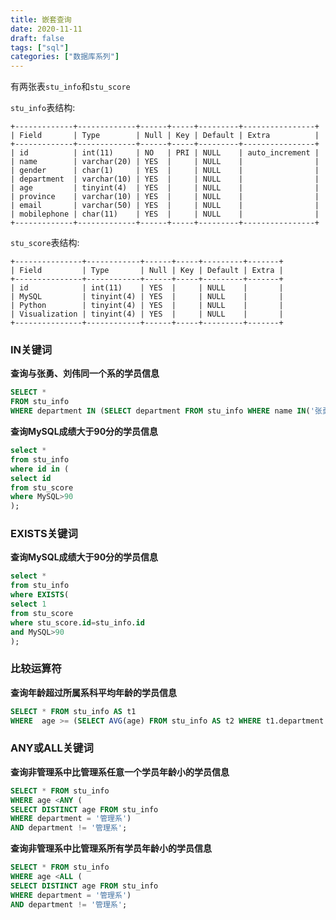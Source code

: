 ```yaml
---
title: 嵌套查询
date: 2020-11-11
draft: false
tags: ["sql"]
categories: ["数据库系列"]
---
```


有两张表`stu_info`和`stu_score`

`stu_info`表结构:
```
+-------------+-------------+------+-----+---------+----------------+
| Field       | Type        | Null | Key | Default | Extra          |
+-------------+-------------+------+-----+---------+----------------+
| id          | int(11)     | NO   | PRI | NULL    | auto_increment |
| name        | varchar(20) | YES  |     | NULL    |                |
| gender      | char(1)     | YES  |     | NULL    |                |
| department  | varchar(10) | YES  |     | NULL    |                |
| age         | tinyint(4)  | YES  |     | NULL    |                |
| province    | varchar(10) | YES  |     | NULL    |                |
| email       | varchar(50) | YES  |     | NULL    |                |
| mobilephone | char(11)    | YES  |     | NULL    |                |
+-------------+-------------+------+-----+---------+----------------+
```

`stu_score`表结构:
```
+---------------+------------+------+-----+---------+-------+
| Field         | Type       | Null | Key | Default | Extra |
+---------------+------------+------+-----+---------+-------+
| id            | int(11)    | YES  |     | NULL    |       |
| MySQL         | tinyint(4) | YES  |     | NULL    |       |
| Python        | tinyint(4) | YES  |     | NULL    |       |
| Visualization | tinyint(4) | YES  |     | NULL    |       |
+---------------+------------+------+-----+---------+-------+
```


### IN关键词

**查询与张勇、刘伟同一个系的学员信息**
```sql
SELECT *
FROM stu_info
WHERE department IN (SELECT department FROM stu_info WHERE name IN('张勇','刘伟'));
```

**查询MySQL成绩大于90分的学员信息**
```sql
select *
from stu_info
where id in (
select id 
from stu_score
where MySQL>90
);
```

### EXISTS关键词

**查询MySQL成绩大于90分的学员信息**

```sql
select *
from stu_info
where EXISTS(
select 1
from stu_score
where stu_score.id=stu_info.id
and MySQL>90
);
```

### 比较运算符

**查询年龄超过所属系科平均年龄的学员信息**
```sql
SELECT * FROM stu_info AS t1
WHERE  age >= (SELECT AVG(age) FROM stu_info AS t2 WHERE t1.department = t2.department);
```

### ANY或ALL关键词

**查询非管理系中比管理系任意一个学员年龄小的学员信息**
```sql
SELECT * FROM stu_info
WHERE age <ANY (
SELECT DISTINCT age FROM stu_info 
WHERE department = '管理系')
AND department != '管理系';
```

**查询非管理系中比管理系所有学员年龄小的学员信息**
```sql
SELECT * FROM stu_info
WHERE age <ALL (
SELECT DISTINCT age FROM stu_info 
WHERE department = '管理系')
AND department != '管理系';
```






